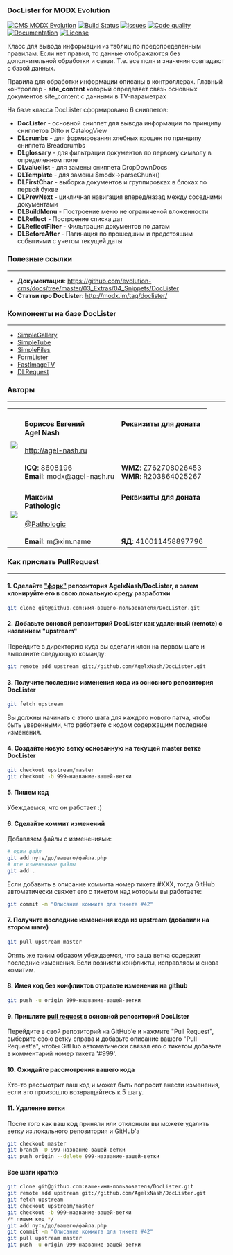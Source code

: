 ### DocLister for MODX Evolution
[![CMS MODX Evolution](https://img.shields.io/badge/CMS-MODX%20Evolution-brightgreen.svg)](https://github.com/modxcms/evolution) [![Build Status](https://img.shields.io/travis/AgelxNash/DocLister/master.svg?maxAge=2592000)](https://travis-ci.org/AgelxNash/DocLister) [![Issues](https://img.shields.io/github/issues-closed-raw/AgelxNash/DocLister.svg?maxAge=2592000)](https://github.com/AgelxNash/DocLister/issues) [![Code quality](https://img.shields.io/scrutinizer/g/AgelxNash/DocLister.svg?maxAge=2592000)](https://scrutinizer-ci.com/g/AgelxNash/DocLister/) [![Documentation](https://img.shields.io/badge/Documentation-processed-orange.svg)](https://github.com/evolution-cms/docs/tree/master/03_Extras/04_Snippets/DocLister) [![License](https://img.shields.io/github/license/AgelxNash/DocLister.svg?maxAge=2592000)](https://github.com/AgelxNash/DocLister/blob/master/license.txt)

Класс для вывода информации из таблиц по предопределенным правилам.
Если нет правил, то данные отображаются без дополнительной обработки и связи. Т.е. все поля и значения совпадают с базой данных.

Правила для обработки информации описаны в контроллерах.
Главный контроллер - **site_content** который определяет связь основных документов site_content с данными в TV-параметрах

На базе класса DocLister сформировано 6 сниппетов:
* **DocLister** - основной сниппет для вывода информации по принципу сниппетов Ditto и CatalogView
* **DLcrumbs** - для формирования хлебных крошек по принципу сниппета Breadcrumbs
* **DLglossary** - для фильтрации документов по первому символу в определенном поле
* **DLvaluelist** - для замены сниппета DropDownDocs
* **DLTemplate** - для замены $modx->parseChunk()
* **DLFirstChar** - выборка документов и группировках в блоках по первой букве
* **DLPrevNext** - цикличная навигация вперед/назад между соседними документами
* **DLBuildMenu** - Построение меню не ограниченой вложенности
* **DLReflect** - Построение списка дат
* **DLReflectFilter** - Фильтрация документов по датам
* **DLBeforeAfter** - Пагинация по прошедшим и предстоящим событиями с учетом текущей даты

### Полезные ссылки
---------
* **Документация**: https://github.com/evolution-cms/docs/tree/master/03_Extras/04_Snippets/DocLister
* **Статьи про DocLister**: http://modx.im/tag/doclister/

### Компоненты на базе DocLister
---------
* [SimpleGallery](https://github.com/Pathologic/SimpleGallery)
* [SimpleTube](https://github.com/Pathologic/SimpleTube)
* [SimpleFiles](https://github.com/Pathologic/SimpleFiles)
* [FormLister](https://github.com/Pathologic/FormLister)
* [FastImageTV](https://github.com/Pathologic/FastImageTV)
* [DLRequest](https://github.com/Pathologic/DLRequest)

### Авторы
---------
<table>
  <tr>
    <td valign="center" align="center"><img src="http://www.gravatar.com/avatar/bf12d44182c98288015f65c9861903aa?s=180"></td>
	<td valign="top">
		<h4>Борисов Евгений
			<br />
			Agel Nash
		</h4>
		<a href="http://agel-nash.ru">http://agel-nash.ru</a><br />
		<br />
		<strong>ICQ</strong>: 8608196<br />
		<strong>Email</strong>: modx@agel-nash.ru
	</td>
	<td valign="top">
		<h4>Реквизиты для доната<br /><br /></h4>
		<br /><br />
		<strong>WMZ</strong>: Z762708026453<br />
		<strong>WMR</strong>: R203864025267<br />
	</td>
  </tr>
  <tr>
    <td valign="center" align="center"><img src="http://www.gravatar.com/avatar/b91e37b9ae5b4869b4508e8a5326200a?s=160"></td>
	<td valign="top">
		<h4>Максим
			<br />
			Pathologic
		</h4>
		<a href="https://github.com/Pathologic">@Pathologic</a><br />
		<br />
		<strong>Email</strong>: m@xim.name
	</td>
	<td valign="top">
		<h4>Реквизиты для доната<br /><br /></h4>
		<br /><br />
		<strong>ЯД</strong>: 410011458897796<br />
	</td>
  </tr>
</table>

### Как прислать PullRequest
---------
#### 1. Сделайте ["форк"](http://help.github.com/fork-a-repo/) репозитория AgelxNash/DocLister, а затем клонируйте его в свою локальную среду разработки
```bash
git clone git@github.com:имя-вашего-пользователя/DocLister.git
```

#### 2. Добавьте основой репозиторий DocLister как удаленный (remote) с названием "upstream"
Перейдите в директорию куда вы сделали клон на первом шаге и выполните следующую команду:
```bash
git remote add upstream git://github.com/AgelxNash/DocLister.git
```

#### 3. Получите последние изменения кода из основного репозитория DocLister
```bash
git fetch upstream
```
Вы должны начинать с этого шага для каждого нового патча, чтобы быть уверенными, что работаете с кодом содержащим последние изменения.

#### 4. Создайте новую ветку основанную на текущей master ветке DocLister
```bash
git checkout upstream/master
git checkout -b 999-название-вашей-ветки
```

#### 5. Пишем код
Убеждаемся, что он работает :)

#### 6. Cделайте коммит изменений
Добавляем файлы c изменениями:
```bash
# один файл
git add путь/до/вашего/файла.php
# все измененные файлы
git add .
```
Если добавить в описание коммита номер тикета #XXX, тогда GitHub автоматически свяжет его с тикетом над которым вы работаете:
```bash
git commit -m "Описание коммита для тикета #42"
```

#### 7. Получите последние изменения кода из upstream (добавили на втором шаге)
```bash
git pull upstream master
```
Опять же таким образом убеждаемся, что ваша ветка содержит последние изменения. Если возникли конфликты, исправляем и снова комитим.

#### 8. Имея код без конфликтов отравьте изменения на github
```bash
git push -u origin 999-название-вашей-ветки
```

#### 9. Пришлите [pull request](http://help.github.com/send-pull-requests/) в основной репозиторий DocLister
Перейдите в свой репозиторий на GitHub'e и нажмите "Pull Request", выберите свою ветку справа и добавьте описание вашего "Pull Request'a", чтобы GitHub автоматически связал его с тикетом добавьте в комментарий номер тикета '#999'.

#### 10. Ожидайте рассмотрения вашего кода
Кто-то рассмотрит ваш код и может быть попросит внести изменения, если это произошло возвращайтесь к 5 шагу.

#### 11. Удаление ветки
После того как ваш код приняли или отклонили вы можете удалить ветку из локального репозитория и GitHub'a
```bash
git checkout master
git branch -D 999-название-вашей-ветки
git push origin --delete 999-название-вашей-ветки
```

#### Все шаги кратко
```bash
git clone git@github.com:ваше-имя-пользователя/DocLister.git
git remote add upstream git://github.com/AgelxNash/DocLister.git
git fetch upstream
git checkout upstream/master
git checkout -b 999-название-вашей-ветки
/* пишем код */
git add путь/до/вашего/файла.php
git commit -m "Описание коммита для тикета #42"
git pull upstream master
git push -u origin 999-название-вашей-ветки
```